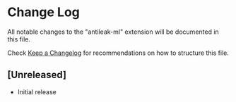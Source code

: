 # Change Log

All notable changes to the "antileak-ml" extension will be documented in this file.

Check [Keep a Changelog](http://keepachangelog.com/) for recommendations on how to structure this file.

## [Unreleased]

- Initial release